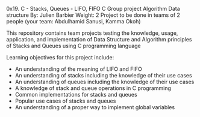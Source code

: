 0x19. C - Stacks, Queues - LIFO, FIFO
C	Group project	Algorithm	Data structure
By: Julien Barbier
Weight: 2
Project to be done in teams of 2 people (your team: Abdulhamid Sanusi, Kamma Okoh)

This repository contains team projects testing the knowledge, usage, application, and implementation of Data Structure and Algorithm principles of Stacks and Queues using C programming language

Learning objectives for this project include:
- An understanding of the meaning of LIFO and FIFO
- An understanding of stacks including the knowledge of their use cases
- An understanding of queues including the knowledge of their use cases
- A knowledge of stack and queue operations in C programming
- Common implementations for stacks and queues
- Popular use cases of stacks and queues
- An understanding of a proper way to implement global variables
